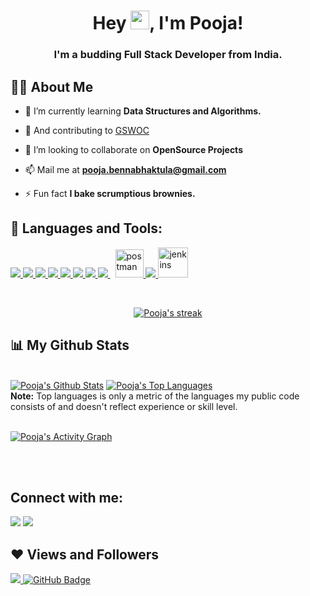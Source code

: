 <!-- <a href="#"><img width="50%" height="auto" src="https://i.pinimg.com/originals/31/f0/57/31f0570fa76f0a6dabebdfb3fc0f4347.jpg" height="700px"/></a>

 -->
<h1 align="center">Hey <img src="https://raw.githubusercontent.com/MartinHeinz/MartinHeinz/master/wave.gif" width="30px">, I'm Pooja!</h1>
<h3 align="center">I'm a budding Full Stack Developer from India.</h3>


## 🙋‍♂️ About Me


- :brain: I’m currently learning **Data Structures and Algorithms.**

- 🌱 And contributing to <a href="https://github.com/girlscript/winter-of-contributing" target="_blank">GSWOC</a>

- 👯 I’m looking to collaborate on **OpenSource Projects**

- 📫 Mail me at **pooja.bennabhaktula@gmail.com**

- ⚡ Fun fact **I bake scrumptious brownies.**



## 🚀 Languages and Tools:

<p align="left"> 
     <a href="https://isocpp.org/" target="_blank"> <img src="https://img.icons8.com/color/48/000000/c-plus-plus-logo.png"/> </a> 
    <a href="https://www.java.com" target="_blank"> <img src="https://img.icons8.com/color/48/000000/java-coffee-cup-logo.png"/> </a>
    <a href="https://spring.io/projects/spring-boot" target="_blank"> <img src="https://img.icons8.com/color/48/000000/spring-logo.png"/> </a> 
    <a href="https://www.w3.org/html/" target="_blank"> <img src="https://img.icons8.com/color/48/000000/html-5.png"/> </a> 
    <a href="https://www.w3schools.com/css/" target="_blank"> <img src="https://img.icons8.com/color/48/000000/css3.png"/> </a> 
    <a href="https://getbootstrap.com" target="_blank"> <img src="https://img.icons8.com/color/48/000000/bootstrap.png"/> </a> 
    <a href="https://www.python.org" target="_blank"> <img src="https://img.icons8.com/color/48/000000/python.png"/> </a>  
    <a style="padding-right:8px;" href="https://www.mysql.com/" target="_blank"> <img src="https://img.icons8.com/fluent/50/000000/mysql-logo.png"/> </a> 
    <a href="https://postman.com" target="_blank"> <img src="https://www.vectorlogo.zone/logos/getpostman/getpostman-icon.svg" alt="postman" width="45" height="45"/> </a>   
    <a href="https://git-scm.com/" target="_blank"> <img src="https://img.icons8.com/color/48/000000/git.png"/> </a> 
    <a href="https://www.jenkins.io" target="_blank"> <img src="https://www.vectorlogo.zone/logos/jenkins/jenkins-icon.svg" alt="jenkins" width="48" height="48"/> </a> 
</p>

<!-- [![React Badge](https://img.shields.io/badge/-React-61DBFB?style=for-the-badge&labelColor=black&logo=react&logoColor=61DBFB)](#)  [![Javascript Badge](https://img.shields.io/badge/-Javascript-F0DB4F?style=for-the-badge&labelColor=black&logo=javascript&logoColor=F0DB4F)](#) [![Typescript Badge](https://img.shields.io/badge/-Typescript-007acc?style=for-the-badge&labelColor=black&logo=typescript&logoColor=007acc)](#) [![Nodejs Badge](https://img.shields.io/badge/-Nodejs-3C873A?style=for-the-badge&labelColor=black&logo=node.js&logoColor=3C873A)](#) [![GraphQL Badge](https://img.shields.io/badge/-GraphQl-e535ab?style=for-the-badge&labelColor=black&logo=node.js&logoColor=e535ab)](#) -->
<br/>

<p align="center">
    <a href="https://github.com/pooja002/github-readme-streak-stats">
        <img title="🔥 Get streak stats for your profile at git.io/streak-stats" alt="Pooja's streak" src="https://github-readme-streak-stats.herokuapp.com/?user=pooja002&theme=black-ice&hide_border=true&stroke=0000&background=060A0CD0"/>
    </a>
</p>

## 📊 My Github Stats

  <br/>
    <a href="https://github.com/pooja002/github-readme-stats"><img alt="Pooja's Github Stats" src="https://github-readme-stats.vercel.app/api?username=pooja002&show_icons=true&count_private=true&theme=react&hide_border=true&bg_color=0D1117" /></a>
  <a href="https://github.com/pooja002/github-readme-stats"><img alt="Pooja's Top Languages" src="https://github-readme-stats.vercel.app/api/top-langs/?username=pooja002&langs_count=8&count_private=true&layout=compact&theme=react&hide_border=true&bg_color=0D1117" /></a>
  <br/>
  <b>Note:</b> Top languages is only a metric of the languages my public code consists of and doesn't reflect experience or skill level.


<br/>
<br/>

<a href="https://github.com/pooja002/github-readme-activity-graph"><img alt="Pooja's Activity Graph" src="https://activity-graph.herokuapp.com/graph?username=pooja002&bg_color=0D1117&color=5BCDEC&line=5BCDEC&point=FFFFFF&hide_border=true" /></a>

<br/>
<br/>

## Connect with me:
<p align="left">

<a href = "https://www.linkedin.com/in/pooja-bennabhaktula-1858591b1/"><img src="https://img.icons8.com/fluent/48/000000/linkedin.png"/></a>
<a href = "https://twitter.com/_pooja____/"> <img src="https://img.icons8.com/color/48/000000/twitter--v2.png"/></a>

</p>

## ❤ Views and Followers
<a href="https://github.com/Meghna-DAS/github-profile-views-counter">
    <img src="https://komarev.com/ghpvc/?username=pooja002">
</a>
<a href="https://github.com/pooja002?tab=followers"><img src="https://img.shields.io/github/followers/pooja002?label=Followers&style=social" alt="GitHub Badge"></a>
